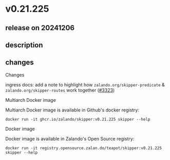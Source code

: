 # v0.21.225

## release on 20241206
## description
## changes
Changes

ingress docs: add a note to highlight how <code>zalando.org/skipper-predicate</code> & <code>zalando.org/skipper-routes</code> work together (<a class="issue-link js-issue-link" data-error-text="Failed to load title" data-id="2690907556" data-permission-text="Title is private" data-url="https://github.com/zalando/skipper/issues/3323" data-hovercard-type="pull_request" data-hovercard-url="/zalando/skipper/pull/3323/hovercard" href="https://github.com/zalando/skipper/pull/3323">#3323</a>)

Multiarch Docker image

Multiarch Docker image is available in Github's docker registry:

    docker run -it ghcr.io/zalando/skipper:v0.21.225 skipper --help

Docker image

Docker image is available in Zalando's Open Source registry:

    docker run -it registry.opensource.zalan.do/teapot/skipper:v0.21.225 skipper --help


